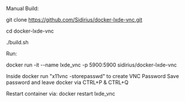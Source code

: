 Manual Build:

git clone https://github.com/Sidirius/docker-lxde-vnc.git

cd docker-lxde-vnc

./build.sh


Run:

docker run -it --name lxde_vnc -p 5900:5900 sidirius/docker-lxde-vnc

Inside docker run "x11vnc -storepasswd" to create VNC Password Save password and leave docker via CTRL+P & CTRL+Q


Restart container via: docker restart lxde_vnc
